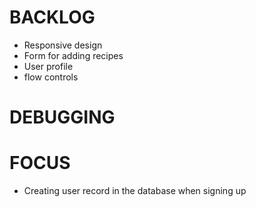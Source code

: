 # BACKLOG

* Responsive design
* Form for adding recipes
* User profile
* flow controls

# DEBUGGING

# FOCUS

* Creating user record in the database when signing up